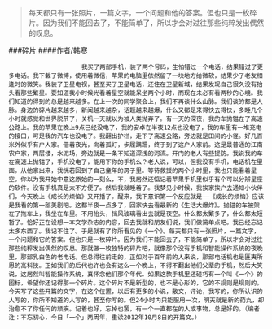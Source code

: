 > 每天都只有一张照片，一篇文字，一个问题和他的答案。但也只是一枚碎片。因为我们不能回去了，不能简单了，所以才会对过往那些纯粹发出偶然的叹息。

###碎片
####作者/韩寒

						我买了两部手机，装了两个号码，生怕错过一个电话，结果错过了更多电话。我下载了微博，使用着微信，苹果的电脑里依然留了一块地方给微软，结果少了老友相逢时的微笑。我装了卫星电视，甚至买了卫星电话，还住在卫星新城，结果发现自己很久没有抬头看那些繁星。要知道我小时候光看着星空就能呆坐两个小时，而现在未必有看两秒的心境。我们知道的得到的总是越来越多。在上一次的同学聚会上，我们不再谈什么山脉。我们谈的都是人脉。身边的碎片越来越多，新闻越来越杂，话题越来越爆，什么又都是来得快去得快，多睡几个小时就感觉和世界脱节了，关机一天就以为被人类抛弃了。有一天的深夜，我的车抛锚在了高速公路上。我的苹果在晚上9点已经没电了，我的安卓在半夜12点也没电了，我的车里有一堆充电的接口，可是我的汽车也没电了。我翻出护栏，走下了高速公路，旁边就是田间的小径。好几百米外似乎有户人家。借着夜光，向着孤灯，步履蹒跚，终于到了这户人家前。这是最普通的江南农户家，两层楼，水泥场，旁边就是一条不知道深浅的河流。开门的老人有些提防。我说我的车在高速上抛锚了，手机没电了，能用下你的手机么？老人说，可以，但我没有手机，电话机在里面。从他家出来，我恍若回到了自己童年的房子里。等待救援的两个小时里，我也只能看着星空。你以为我开始中意这原始的一刻么，不，我居然还惦记着苹果手机里似乎有个可以分辨星座的软件。没有手机真是太不方便了。然后我就睡着了。我梦见小时候，我挨家挨户去通知小伙伴们，今天晚上《成长的烦恼》又开播了。醒来，我下意识第一个反应就是——《成长的烦恼》应该是我看的第一部美剧吧。这都半夜一点多了，回家快去看最新的《生活大爆炸》。抛锚的车被架在了拖车上，我坐在车里。不用抬头，挡风玻璃看出去就是夜空。什么都太繁多了，什么都太短暂了。恰好正在设想一本文学杂志的内容，回去我就和朋友们说，我们做简单点吧。我已经忘记太多东西了。我记不住了。于是就有了你所看见的《一个》。每天都只有一张照片，一篇文字，一个问题和它的答案。但也只是一枚碎片。因为我们不能回去了，不能简单了，所以才会对过往那些纯粹发出偶然的叹息。那就做一枚独特的碎片吧，就像那个没有手机和智能操作系统的夜晚里，那部乳白色的老电话。但总得往前走的，正如对于百年前的人来说，那部电话机也是匪夷所思的高科技。正如我们的后代也许也会有这么一个晚上，不得不翻出他们父辈的手机，然后大笑说，这居然叫智能操作系统，真怀念他们那个年代。如果这款手机里还碰巧有一个叫《一个》的图标，希望你还记得那一个碎片。这个碎片不是新型的，也不是心形的，它的不规则是规则的。今天写了这些开篇的文字，在这个位置，以后有更多的小说，散文，评论，我写的，你所认识的人写的，你所不知道的人写的，甚至你写的。但24小时内只能服用一次，明天就是新的药丸，却治愈不了你任何的顽疾。记着也好，忘掉也罢，有一个一直都在的人或事物，总是好的。（编者注：不忘初心，今日「一个」两周年，重读2012年10月8日的开篇文。）			  		